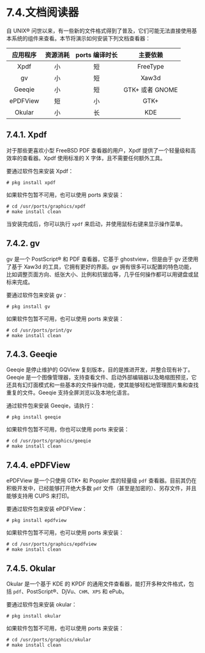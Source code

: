 # 7.4.文档阅读器

自 UNIX® 问世以来，有一些新的文件格式得到了普及，它们可能无法直接使用基本系统的组件来查看。本节将演示如何安装下列文档查看器：

|   应用程序   | 资源消耗 | ports 编译时长 |      主要依赖     |
| :------: | :--: | :--------: | :-----------: |
|   Xpdf   |   小  |      短     |    FreeType   |
|    gv    |   小  |      短     |     Xaw3d     |
|  Geeqie  |   小  |      短     | GTK+ 或者 GNOME |
| ePDFView |   短  |      小     |      GTK+     |
|  Okular  |   小  |      长     |      KDE      |

## 7.4.1. Xpdf

对于那些更喜欢小型 FreeBSD PDF 查看器的用户，Xpdf 提供了一个轻量级和高效率的查看器。Xpdf 使用标准的 X 字体，且不需要任何额外工具。

要通过软件包来安装 Xpdf：

```
# pkg install xpdf
```

如果软件包暂不可用，也可以使用 ports 来安装：

```
# cd /usr/ports/graphics/xpdf
# make install clean
```

当安装完成后，你可以执行 `xpdf` 来启动，并使用鼠标右键来显示操作菜单。

## 7.4.2. gv

gv 是一个 PostScript® 和 PDF 查看器，它基于 ghostview，但是由于 gv 还使用了基于 Xaw3d 的工具，它拥有更好的界面。gv 拥有很多可以配置的特色功能，比如调整页面方向、纸张大小、比例和抗锯齿等，几乎任何操作都可以用键盘或鼠标来完成。

要通过软件包来安装 gv：

```
# pkg install gv
```

如果软件包暂不可用，也可以使用 ports 来安装：

```
# cd /usr/ports/print/gv
# make install clean
```

## 7.4.3. Geeqie

Geeqie 是停止维护的 GQView 复刻版本，目的是推进开发，并整合现有补丁。Geeqie 是一个图像管理器，支持查看文件、启动外部编辑器以及略缩图预览，它还具有幻灯面模式和一些基本的文件操作功能，使其能够轻松地管理图片集和查找重复的文件。Geeqie 支持全屏浏览以及本地化语言。

通过软件包来安装 Geeqie，请执行：

```
# pkg install geeqie 
```

如果软件包暂不可用，你也可以使用 ports 来安装：

```
# cd /usr/ports/graphics/geeqie
# make install clean
```

## 7.4.4. ePDFView

ePDFView 是一个只使用 GTK+ 和 Poppler 库的轻量级 `pdf` 查看器。目前其仍在积极开发中，已经能够打开绝大多数 `pdf` 文件（甚至是加密的）、另存文件，并且能够支持用 CUPS 来打印。

要通过软件包来安装 ePDFView：

```
# pkg install epdfview
```

如果软件包暂不可用，也可以使用 ports 来安装：

```
# cd /usr/ports/graphics/epdfview
# make install clean
```

## 7.4.5. Okular

Okular 是一个基于 KDE 的 KPDF 的通用文件查看器，能打开多种文件格式，包括 `pdf`、PostScript®、DjVu、`CHM`、`XPS` 和 ePub。

要通过软件包来安装 okular：

```
# pkg install okular
```

如果软件包暂不可用，也可以使用 ports 来安装：

```
# cd /usr/ports/graphics/okular
# make install clean
```
